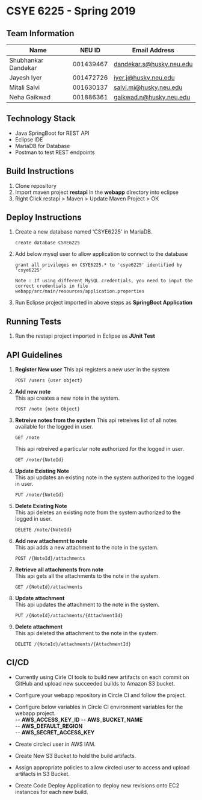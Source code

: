 # CSYE 6225 - Spring 2019

## Team Information

| Name | NEU ID | Email Address |
| --- | --- | --- |
| Shubhankar Dandekar| 001439467| dandekar.s@husky.neu.edu |
| Jayesh Iyer|001472726 | iyer.j@husky.neu.edu|
| Mitali Salvi|001630137  | salvi.mi@husky.neu.edu|
| Neha Gaikwad|001886361 |gaikwad.n@husky.neu.edu |

## Technology Stack
- Java SpringBoot for REST API
- Eclipse IDE
- MariaDB for Database
- Postman to test REST endpoints

## Build Instructions
1. Clone repository
2. Import maven project **restapi** in the **webapp** directory into eclipse
3. Right Click restapi > Maven > Update Maven Project > OK

## Deploy Instructions
1. Create a new database named 'CSYE6225' in MariaDB.
   ```
   create database CSYE6225
   ```
2. Add below mysql user to allow application to connect to the database 
   ```
   grant all privileges on CSYE6225.* to 'csye6225' identified by 'csye6225'
   ```
   ```
   Note : If using different MySQL credentials, you need to input the correct credentials in file webapp/src/main/resources/application.properties
   ```
3. Run Eclipse project imported in above steps as **SpringBoot Application**

## Running Tests
1. Run the restapi project imported in Eclipse as **JUnit Test**

## API Guidelines
1. **Register New user**
   This api registers a new user in the system <br>
   ```
   POST /users {user object}
   ```

2. **Add new note** <br>
   This api creates a new note in the system. <br>
   ```
   POST /note {note Object}
   ```

3. **Retreive notes from the system**
   This api retreives list of all notes available for the logged in user.
   ```
   GET /note
   ```
   This api retreived a particular note authorized for the logged in user.
   ```
   GET /note/{NoteId}
   ```

4. **Update Existing Note** <br>
   This api updates an existing note in the system authorized to the logged in user. <br>
   ```
   PUT /note/{NoteId}
   ```

5. **Delete Existing Note** <br>
   This api deletes an existing note from the system authorized to the logged in user. <br>
   ```
   DELETE /note/{NoteId}
   ```
6. **Add new attachemnt to note** <br>
   This api adds a new attachment to the note in the system. <br>
   ```
   POST /{NoteId}/attachments
   ```

7. **Retrieve all attachments from note** <br>
   This api gets all the attachments to the note in the system. <br>
   ```
   GET /{NoteId}/attachments
   ```

8. **Update attachment** <br>
   This api updates the attachment to the note in the system. <br>
   ```
   PUT /{NoteId}/attachments/{AttachmentId}
   ```

9. **Delete attachment** <br>
   This api deleted the attachment to the note in the system. <br>
   ```
   DELETE /{NoteId}/attachments/{AttachmentId}
   ```

## CI/CD
- Currently using Cirle CI tools to build new artifacts on each commit on GitHub and upload new succeeded builds to Amazon S3 bucket.
- Configure your webapp repository in Circle CI and follow the project.
- Configure below variables in Circle CI environment variables for the webapp project.<br>
-- <b>AWS_ACCESS_KEY_ID</b>
-- <b>AWS_BUCKET_NAME</b>       
-- <b>AWS_DEFAULT_REGION</b>              
-- <b>AWS_SECRET_ACCESS_KEY</b>

- Create circleci user in AWS IAM.
- Create New S3 Bucket to hold the build artifacts. 
- Assign appropriate policies to allow circleci user to access and upload artifacts in S3 Bucket.
- Create Code Deploy Application to deploy new revisions onto EC2 instances for each new build.

